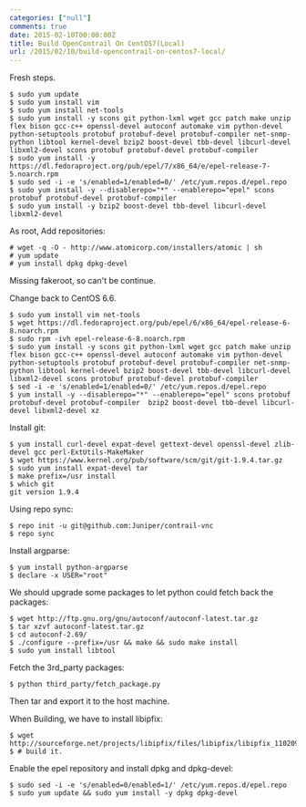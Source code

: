 ```yaml
---
categories: ["null"]
comments: true
date: 2015-02-10T00:00:00Z
title: Build OpenContrail On CentOS7(Local)
url: /2015/02/10/build-opencontrail-on-centos7-local/
---
```


Fresh steps.   

```
$ sudo yum update
$ sudo yum install vim
$ sudo yum install net-tools
$ sudo yum install -y scons git python-lxml wget gcc patch make unzip flex bison gcc-c++ openssl-devel autoconf automake vim python-devel python-setuptools protobuf protobuf-devel protobuf-compiler net-snmp-python libtool kernel-devel bzip2 boost-devel tbb-devel libcurl-devel libxml2-devel scons protobuf protobuf-devel protobuf-compiler
$ sudo yum install -y https://dl.fedoraproject.org/pub/epel/7/x86_64/e/epel-release-7-5.noarch.rpm
$ sudo sed -i -e 's/enabled=1/enabled=0/' /etc/yum.repos.d/epel.repo
$ sudo yum install -y --disablerepo="*" --enablerepo="epel" scons protobuf protobuf-devel protobuf-compiler 
$ sudo yum install -y bzip2 boost-devel tbb-devel libcurl-devel libxml2-devel 

```
As root, Add repositories:     

```
# wget -q -O - http://www.atomicorp.com/installers/atomic | sh
# yum update
# yum install dpkg dpkg-devel

```
Missing fakeroot, so can't be continue.  

Change back to CentOS 6.6.    

```
$ sudo yum install vim net-tools
$ wget https://dl.fedoraproject.org/pub/epel/6/x86_64/epel-release-6-8.noarch.rpm
$ sudo rpm -ivh epel-release-6-8.noarch.rpm 
$ sudo yum install -y scons git python-lxml wget gcc patch make unzip flex bison gcc-c++ openssl-devel autoconf automake vim python-devel python-setuptools protobuf protobuf-devel protobuf-compiler net-snmp-python libtool kernel-devel bzip2 boost-devel tbb-devel libcurl-devel libxml2-devel scons protobuf protobuf-devel protobuf-compiler
$ sed -i -e 's/enabled=1/enabled=0/' /etc/yum.repos.d/epel.repo
$ yum install -y --disablerepo="*" --enablerepo="epel" scons protobuf protobuf-devel protobuf-compiler  bzip2 boost-devel tbb-devel libcurl-devel libxml2-devel xz

```
Install git:    

```
$ yum install curl-devel expat-devel gettext-devel openssl-devel zlib-devel gcc perl-ExtUtils-MakeMaker
$ wget https://www.kernel.org/pub/software/scm/git/git-1.9.4.tar.gz
$ sudo yum install expat-devel tar
$ make prefix=/usr install
$ which git
git version 1.9.4

```
Using repo sync:     

```
$ repo init -u git@github.com:Juniper/contrail-vnc
$ repo sync

```
Install argparse:    

```
$ yum install python-argparse
$ declare -x USER="root"

```
We should upgrade some packages to let python could fetch back the packages:    

```
$ wget http://ftp.gnu.org/gnu/autoconf/autoconf-latest.tar.gz
$ tar xzvf autoconf-latest.tar.gz
$ cd autoconf-2.69/
$ ./configure --prefix=/usr && make && sudo make install
$ sudo yum install libtool

```
Fetch the 3rd_party packages:     

```
$ python third_party/fetch_package.py

```
Then tar and export it to the host machine.   

When Building, we have to install libipfix:    

```
$ wget http://sourceforge.net/projects/libipfix/files/libipfix/libipfix_110209.tgz/download
$ # build it.   

```
Enable the epel repository and install dpkg and dpkg-devel:    

```
$ sudo sed -i -e 's/enabled=0/enabled=1/' /etc/yum.repos.d/epel.repo
$ sudo yum update && sudo yum install -y dpkg dpkg-devel

```

 

